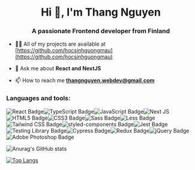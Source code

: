 <h1 align="center">Hi 👋, I'm Thang Nguyen</h1>
<h3 align="center">A passionate Frontend developer from Finland</h3>

- 👨‍💻 All of my projects are available at [https://github.com/hocsinhguongmau](https://github.com/hocsinhguongmau)

- 💬 Ask me about **React and NextJS**

- 📫 How to reach me **thangnguyen.webdev@gmail.com**

<h3>Languages and tools:</h3>
<p><img src="https://img.shields.io/badge/React-61DAFB?logo=react&logoColor=000&style=flat" alt="React Badge"><img src="https://img.shields.io/badge/TypeScript-3178C6?logo=typescript&logoColor=fff&style=flat" alt="TypeScript Badge"><img src="https://img.shields.io/badge/JavaScript-F7DF1E?logo=javascript&logoColor=000&style=flat" alt="JavaScript Badge"><img alt="Next JS" src="https://img.shields.io/badge/Next.js-000?logo=nextdotjs&logoColor=fff&style=flat"><img src="https://img.shields.io/badge/HTML5-E34F26?logo=html5&logoColor=fff&style=flat" alt="HTML5 Badge"><img src="https://img.shields.io/badge/CSS3-1572B6?logo=css3&logoColor=fff&style=flat" alt="CSS3 Badge"><img src="https://img.shields.io/badge/Sass-C69?logo=sass&logoColor=fff&style=flat" alt="Sass Badge"><img src="https://img.shields.io/badge/Less-1D365D?logo=less&logoColor=fff&style=flat" alt="Less Badge"><img src="https://img.shields.io/badge/Tailwind%20CSS-06B6D4?logo=tailwindcss&logoColor=fff&style=flat" alt="Tailwind CSS Badge"><img src="https://img.shields.io/badge/styled--components-DB7093?logo=styledcomponents&logoColor=fff&style=flat" alt="styled-components Badge"><img src="https://img.shields.io/badge/Jest-C21325?logo=jest&logoColor=fff&style=flat" alt="Jest Badge"><img src="https://img.shields.io/badge/Testing%20Library-E33332?logo=testinglibrary&logoColor=fff&style=flat" alt="Testing Library Badge"><img src="https://img.shields.io/badge/Cypress-17202C?logo=cypress&logoColor=fff&style=flat" alt="Cypress Badge"><img src="https://img.shields.io/badge/Redux-764ABC?logo=redux&logoColor=fff&style=flat" alt="Redux Badge"><img src="https://img.shields.io/badge/jQuery-0769AD?logo=jquery&logoColor=fff&style=flat" alt="jQuery Badge"><img src="https://img.shields.io/badge/Adobe%20Photoshop-31A8FF?logo=adobephotoshop&logoColor=fff&style=flat" alt="Adobe Photoshop Badge"><p>
  
![Anurag's GitHub stats](https://github-readme-stats.vercel.app/api?username=hocsinhguongmau&show_icons=true&theme=nord)
  
[![Top Langs](https://github-readme-stats.vercel.app/api/top-langs/?username=hocsinhguongmau&layout=compact&theme=nord)](https://github.com/anuraghazra/github-readme-stats)
   
